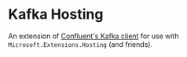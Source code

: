 # Kafka Hosting
An extension of [Confluent's Kafka client](https://github.com/confluentinc/confluent-kafka-dotnet) for use with `Microsoft.Extensions.Hosting` (and friends).
